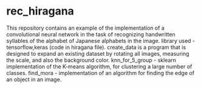 # rec_hiragana
This repository contains an example of the implementation of a convolutional neural network in the task of recognizing handwritten syllables of the alphabet of Japanese alphabets in the image.
library used - tensorflow,keras (code in hiragana file).
create_data is a program that is designed to expand an existing dataset by rotating all images, measuring the scale, and also the background color.
knn_for_5_group - sklearn implementation of the K-means algorithm, for clustering a large number of classes.
find_mora - implementation of an algorithm for finding the edge of an object in an image.

